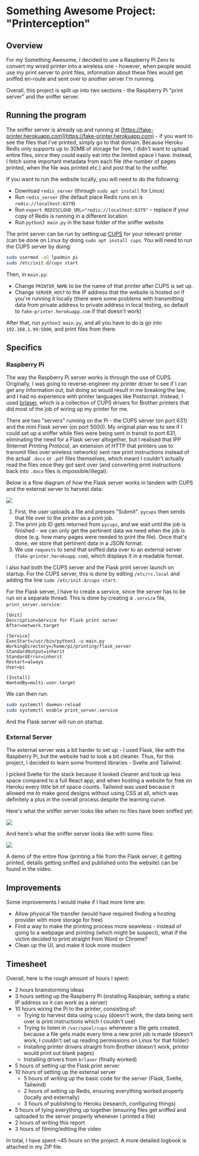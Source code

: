 # Something Awesome Project: "Printerception"

## Overview

For my Something Awesome, I decided to use a Raspberry Pi Zero to convert my wired printer into a wireless one - however, when people would use my print server to print files, information about these files would get sniffed en-route and sent over to another server I'm running.

Overall, this project is split up into two sections - the Raspberry Pi "print server" and the sniffer server.

## Running the program

The sniffer server is already up and running at [https://fake-printer.herokuapp.com](https://fake-printer.herokuapp.com) - if you want to see the files that I've printed, simply go to that domain. Because Heroku Redis only supports up to 30MB of storage for free, I didn't want to upload entire files, since they could easily eat into the limited space I have. Instead, I fetch some important metadata from each file (the number of pages printed, when the file was printed etc.) and post that to the sniffer.

If you want to run the website locally, you will need to do the following:
- Download `redis_server` (through `sudo apt install` for Linux)
- Run `redis_server` (the default place Redis runs on is `redis://localhost:6379`)
- Run `export REDISCLOUD_URL="redis://localhost:6379"` - replace if your copy of Redis is running in a different location
- Run `python3 main.py` in the base folder of the sniffer website

The print server can be run by setting up [CUPS](https://openprinting.github.io/cups/) for your relevant printer (can be done on Linux by doing `sudo apt install cups`. You will need to run the CUPS server by doing:

```bash
sudo usermod -aG lpadmin pi
sudo /etc/init.d/cups start
```

Then, in `main.py`:
- Change `PRINTER_NAME` to be the name of that printer after CUPS is set up.
- Change `SERVER_HOST` to the IP address that the website is hosted on if you're running it locally (there were some problems with transmitting data from private address to private address in local testing, so default to `fake-printer.herokuapp.com` if that doesn't work)

After that, run `python3 main.py`, and all you have to do is go into `192.168.1.99:5000`, and print files from there.

## Specifics

### Raspberry Pi

The way the Raspberry Pi server works is through the use of CUPS. Originally, I was going to reverse-engineer my printer driver to see if I can get any information out, but doing so would result in me breaking the law, and I had no experience with printer languages like Postscript. Instead, I used [brlaser](https://github.com/pdewacht/brlaser), which is a collection of CUPS drivers for Brother printers that did most of the job of wiring up my printer for me.

There are two "servers" running on the Pi - the CUPS server (on port 631) and the mini Flask server (on port 5000). My original plan was to see if I could set up a sniffer while files were being sent in transit to port 631, eliminating the need for a Flask server altogether, but I realised that IPP (Internet Printing Protocol, an extension of HTTP that printers use to transmit files over wireless networks) sent raw print instructions instead of the actual `.docx` or `.pdf` files themselves, which meant I couldn't actually read the files once they got sent over (and converting print instructions back into `.docx` files is impossible/illegal).

Below is a flow diagram of how the Flask server works in tandem with CUPS and the external server to harvest data:

![](images/flow_diagram.png)

1. First, the user uploads a file and presses "Submit". `pycups` then sends that file over to the printer as a print job.
2. The print job ID gets returned from `pycups`, and we wait until the job is finished - we can only get the pertinent data we need when the job is done (e.g. how many pages were needed to print the file). Once that's done, we store that pertinent data in a JSON format.
3. We use `requests` to send that sniffed data over to an external server (`fake-printer.herokuapp.com`), which displays it in a readable format.

I also had both the CUPS server and the Flask print server launch on startup. For the CUPS server, this is done by editing `/etc/rc.local` and adding the line `sudo /etc/init.d/cups start`.

For the Flask server, I have to create a service, since the server has to be run on a separate thread. This is done by creating a `.service` file, `print_server.service`:

```
[Unit]
Description=Service for Flask print server
After=network.target

[Service]
ExecStart=/usr/bin/python3 -u main.py
WorkingDirectory=/home/pi/printing/flask_server
StandardOutput=inherit
StandardError=inherit
Restart=always
User=pi

[Install]
WantedBy=multi-user.target
```

We can then run:

```bash
sudo systemctl daemon-reload
sudo systemctl enable print_server.service
```

And the Flask server will run on startup.

### External Server

The external server was a bit harder to set up - I used Flask, like with the Raspberry Pi, but the website had to look a bit cleaner. Thus, for this project, I decided to learn some frontend libraries - Svelte and Tailwind.

I picked Svelte for the stack because it looked cleaner and took up less space compared to a full React app, and when hosting a website for free on Heroku every little bit of space counts. Tailwind was used because it allowed me to make good designs without using CSS at all, which was definitely a plus in the overall process despite the learning curve.

Here's what the sniffer server looks like when no files have been sniffed yet:

![](images/empty.png)

And here's what the sniffer server looks like with some files:

![](images/sniffed.png)

A demo of the entire flow (printing a file from the Flask server, it getting printed, details getting sniffed and published onto the website) can be found in the video.

## Improvements

Some improvements I would make if I had more time are:
- Allow physical file transfer (would have required finding a hosting provider with more storage for free)
- Find a way to make the printing process more seamless - instead of going to a webpage and printing (which might be suspect), what if the victim decided to print straight from Word or Chrome?
- Clean up the UI, and make it look more modern

## Timesheet

Overall, here is the rough amount of hours I spent:
- 2 hours brainstorming ideas
- 3 hours setting up the Raspberry Pi (installing Raspbian, setting a static IP address so it can work as a server)
- 10 hours wiring the Pi to the printer, consisting of:
  - Trying to harvest data using `scapy` (doesn't work, the data being sent over is print instructions which I couldn't use)
  - Trying to listen in `/var/spool/cups` whenever a file gets created, because a file gets made every time a new print job is made (doesn't work, I couldn't set up reading permissions on Linux for that folder)
  - Installing printer drivers straight from Brother (doesn't work, printer would print out blank pages)
  - Installing drivers from `brlaser` (finally worked)
- 5 hours of setting up the Flask print server
- 10 hours of setting up the external server
  - 5 hours of writing up the basic code for the server (Flask, Svelte, Tailwind)
  - 2 hours of setting up Redis, ensuring everything worked properly (locally and externally)
  - 3 hours of publishing to Heroku (research, configuring things) 
- 5 hours of tying everything up together (ensuring files get sniffed and uploaded to the server properly whenever I printed a file)
- 2 hours of writing this report
- 3 hours of filming/editing the video

In total, I have spent ~45 hours on the project. A more detailed logbook is attached in my ZIP file.

